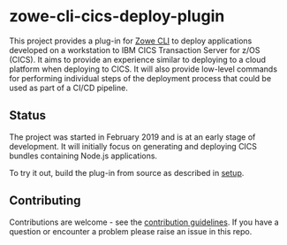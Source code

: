 # zowe-cli-cics-deploy-plugin
This project provides a plug-in for [Zowe CLI](https://github.com/zowe/zowe-cli) to deploy applications developed on a workstation to IBM CICS Transaction Server for z/OS (CICS). It aims to provide an experience similar to deploying to a cloud platform when deploying to CICS. It will also provide low-level commands for performing individual steps of the deployment process that could be used as part of a CI/CD pipeline.

## Status
The project was started in February 2019 and is at an early stage of development. It will initially focus on generating and deploying CICS bundles containing Node.js applications.

To try it out, build the plug-in from source as described in [setup](docs/tutorials/Setup.md).

## Contributing
Contributions are welcome - see the [contribution guidelines](CONTRIBUTING.md). If you have a question or encounter a problem please raise an issue in this repo.
